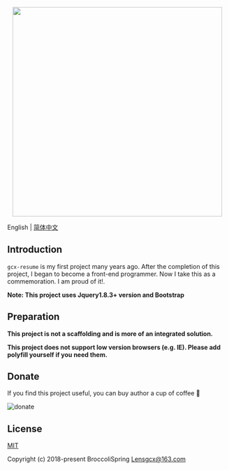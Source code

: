 <p align="center">
  <img width="480" src="http://otaflb4oo.bkt.clouddn.com/CX-UI-Design/Logo/CX-Grid-logo.png">
</p>

English | [简体中文](./README.zh-CN.md)

## Introduction

`gcx-resume` is my first project many years ago.
After the completion of this project, I began to become a front-end programmer. Now I take this as a commemoration. I am proud of it!.

**Note: This project uses Jquery1.8.3+ version and Bootstrap**

## Preparation

 **This project is not a scaffolding and is more of an integrated solution.**

 **This project does not support low version browsers (e.g. IE). Please add polyfill yourself if you need them.**

## Donate
If you find this project useful, you can buy author a cup of coffee :tropical_drink:

![donate](http://p7sbfcwqc.bkt.clouddn.com/QR-code/WeChatAlipay.png)


## License

[MIT](https://github.com/Lensgcx/gcx-resume/master/LICENSE)

Copyright (c) 2018-present BroccoliSpring <Lensgcx@163.com>
